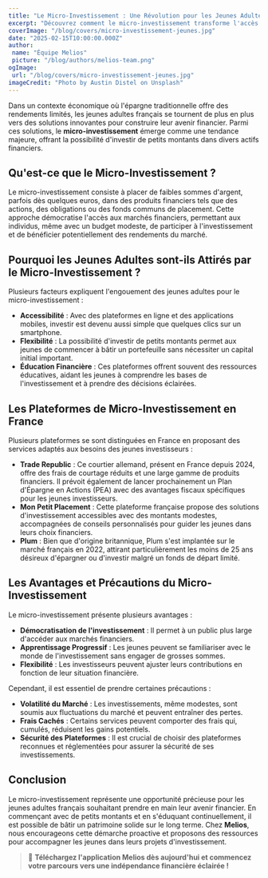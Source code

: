 ```yaml
---
title: "Le Micro-Investissement : Une Révolution pour les Jeunes Adultes Français"
excerpt: "Découvrez comment le micro-investissement transforme l'accès des jeunes adultes français au monde financier, en leur permettant de bâtir un patrimoine avec de petits montants."
coverImage: "/blog/covers/micro-investissement-jeunes.jpg"
date: "2025-02-15T10:00:00.000Z"
author:
 name: "Équipe Melios"
 picture: "/blog/authors/melios-team.png"
ogImage:
 url: "/blog/covers/micro-investissement-jeunes.jpg"
imageCredit: "Photo by Austin Distel on Unsplash"
---
```


Dans un contexte économique où l'épargne traditionnelle offre des rendements limités, les jeunes adultes français se tournent de plus en plus vers des solutions innovantes pour construire leur avenir financier. Parmi ces solutions, le **micro-investissement** émerge comme une tendance majeure, offrant la possibilité d'investir de petits montants dans divers actifs financiers.

## Qu'est-ce que le Micro-Investissement ?

Le micro-investissement consiste à placer de faibles sommes d'argent, parfois dès quelques euros, dans des produits financiers tels que des actions, des obligations ou des fonds communs de placement. Cette approche démocratise l'accès aux marchés financiers, permettant aux individus, même avec un budget modeste, de participer à l'investissement et de bénéficier potentiellement des rendements du marché.

## Pourquoi les Jeunes Adultes sont-ils Attirés par le Micro-Investissement ?

Plusieurs facteurs expliquent l'engouement des jeunes adultes pour le micro-investissement :

- **Accessibilité** : Avec des plateformes en ligne et des applications mobiles, investir est devenu aussi simple que quelques clics sur un smartphone.
- **Flexibilité** : La possibilité d'investir de petits montants permet aux jeunes de commencer à bâtir un portefeuille sans nécessiter un capital initial important.
- **Éducation Financière** : Ces plateformes offrent souvent des ressources éducatives, aidant les jeunes à comprendre les bases de l'investissement et à prendre des décisions éclairées.

## Les Plateformes de Micro-Investissement en France

Plusieurs plateformes se sont distinguées en France en proposant des services adaptés aux besoins des jeunes investisseurs :

- **Trade Republic** : Ce courtier allemand, présent en France depuis 2024, offre des frais de courtage réduits et une large gamme de produits financiers. Il prévoit également de lancer prochainement un Plan d'Épargne en Actions (PEA) avec des avantages fiscaux spécifiques pour les jeunes investisseurs.
- **Mon Petit Placement** : Cette plateforme française propose des solutions d'investissement accessibles avec des montants modestes, accompagnées de conseils personnalisés pour guider les jeunes dans leurs choix financiers.
- **Plum** : Bien que d'origine britannique, Plum s'est implantée sur le marché français en 2022, attirant particulièrement les moins de 25 ans désireux d'épargner ou d'investir malgré un fonds de départ limité.

## Les Avantages et Précautions du Micro-Investissement

Le micro-investissement présente plusieurs avantages :

- **Démocratisation de l'investissement** : Il permet à un public plus large d'accéder aux marchés financiers.
- **Apprentissage Progressif** : Les jeunes peuvent se familiariser avec le monde de l'investissement sans engager de grosses sommes.
- **Flexibilité** : Les investisseurs peuvent ajuster leurs contributions en fonction de leur situation financière.

Cependant, il est essentiel de prendre certaines précautions :

- **Volatilité du Marché** : Les investissements, même modestes, sont soumis aux fluctuations du marché et peuvent entraîner des pertes.
- **Frais Cachés** : Certains services peuvent comporter des frais qui, cumulés, réduisent les gains potentiels.
- **Sécurité des Plateformes** : Il est crucial de choisir des plateformes reconnues et réglementées pour assurer la sécurité de ses investissements.

## Conclusion

Le micro-investissement représente une opportunité précieuse pour les jeunes adultes français souhaitant prendre en main leur avenir financier. En commençant avec de petits montants et en s'éduquant continuellement, il est possible de bâtir un patrimoine solide sur le long terme. Chez **Melios**, nous encourageons cette démarche proactive et proposons des ressources pour accompagner les jeunes dans leurs projets d'investissement.

> 🚀 **Téléchargez l'application Melios dès aujourd'hui et commencez votre parcours vers une indépendance financière éclairée !**

